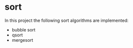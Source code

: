 # sort
In this project the following sort algorithms are implemented:
- bubble sort
- qsort
- mergesort

